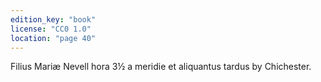 ```yaml
---
edition_key: "book"
license: "CC0 1.0"
location: "page 40"
---
```

Filius Mariæ Nevell hora 3½ a meridie et aliquantus tardus
by Chichester.
